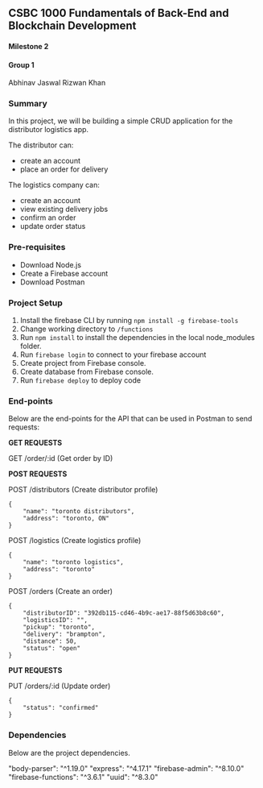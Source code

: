 ## CSBC 1000 Fundamentals of Back-End and Blockchain Development

#### Milestone 2

#### Group 1

Abhinav Jaswal
Rizwan Khan

### Summary

In this project, we will be building a simple CRUD application for the distributor logistics app.

The distributor can:

- create an account
- place an order for delivery

The logistics company can:

- create an account
- view existing delivery jobs
- confirm an order
- update order status

### Pre-requisites

- Download Node.js
- Create a Firebase account
- Download Postman

### Project Setup

1. Install the firebase CLI by running `npm install -g firebase-tools`
2. Change working directory to `/functions`
3. Run `npm install` to install the dependencies in the local node_modules folder.
4. Run `firebase login` to connect to your firebase account
5. Create project from Firebase console.
6. Create database from Firebase console.
7. Run `firebase deploy` to deploy code

### End-points

Below are the end-points for the API that can be used in Postman to send requests:

**GET REQUESTS**

GET /order/:id (Get order by ID)

**POST REQUESTS**

POST /distributors (Create distributor profile)

```
{
    "name": "toronto distributors",
    "address": "toronto, ON"
}
```

POST /logistics (Create logistics profile)

```
{
    "name": "toronto logistics",
    "address": "toronto"
}
```

POST /orders (Create an order)

```
{
    "distributorID": "392db115-cd46-4b9c-ae17-88f5d63b8c60",
    "logisticsID": "",
    "pickup": "toronto",
    "delivery": "brampton",
    "distance": 50,
    "status": "open"
}
```

**PUT REQUESTS**

PUT /orders/:id (Update order)

```
{
    "status": "confirmed"
}
```

### Dependencies

Below are the project dependencies.

"body-parser": "^1.19.0"
"express": "^4.17.1"
"firebase-admin": "^8.10.0"
"firebase-functions": "^3.6.1"
"uuid": "^8.3.0"
